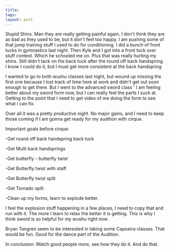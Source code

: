```yaml
---
title: 
tags: 
layout: post
---
```

Stupid Shins.  Man they are really getting painful again. I don't think they are as bad as they used to be, but it don't feel too happy.  I am pushing some of that jump training stuff I used to do for conditioning.  I did a bunch of front tucks in gymnastics last night.  Then Kyle and I got into a front tuck over stuff contest.  Which he schooled me on.  Plus that was really hurting my shins.  Still didn't tack on the back tuck after the round off back handspring.  I know I could do it, but I must get more consistent at the back handspring  



I wanted to go to both wushu classes last night, but wound up missing the first one because I lost track of time here at work and didn't get out soon enough to get there.  But I went to the advanced sword class ' I am feeling better about my sword form now, but I can really feel the parts I suck at.  Getting to the point that I need to get video of me doing the form to see what I can fix.  



Over all it was a pretty productive night.  No major gains, and I need to keep those coming if I am gonna get ready for my audition with cirque.  



Important goals before cirque:

-Get round off back handspring back tuck

-Get Multi back handsprings

-Get butterfly - butterfly twist

-Get Butterfly twist with staff

-Get Butterfly twist split

-Get Tornado split

-Clean up my forms, learn to explode better.



I feel the explosion stuff happening in a few places, I need to copy that and run with it.  The more I learn to relax the better it is getting.  This is why I think sword is so helpful for my wushu right now.  



Bryan Tangren seem to be interested in taking some Capoeira classes.  That would be fun.  Good for the dance part of the Audition.



In conclusion:  Watch good people more, see how they do it. And do that.
